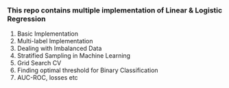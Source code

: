 ### This repo contains multiple implementation of Linear & Logistic Regression 

1. Basic Implementation
2. Multi-label Implementation
3. Dealing with Imbalanced Data 
4. Stratified Sampling in Machine Learning
5. Grid Search CV
6. Finding optimal threshold for Binary Classification
7. AUC-ROC, losses etc
